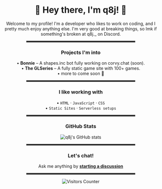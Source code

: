 <div align="center">

# 📌 Hey there, I'm q8j! 📌

Welcome to my profile! I'm a developer who likes to work on coding, and I pretty much enjoy anything else. I'm very good at breaking things, so lmk if something's broken at q8j._ on Discord.

<hr style="width:70%; border:2px solid #333;">

<h3 align="center"><strong>Projects I'm into</strong></h3>

• <strong>Bonnie</strong> – A shapes.inc bot fully working on corvy.chat (soon).  
• <strong>The GLSeries</strong> – A fully static game site with 100+ games.  
• more to come soon 👀

<hr style="width:70%; border:2px solid #333;">

<h3 align="center"><strong>I like working with</strong></h3>

• <code>HTML</code> · <code>JavaScript</code> · <code>CSS</code>  
• <code>Static Sites</code> · <code>Serverless setups</code>

<hr style="width:70%; border:2px solid #333;">

<h3 align="center"><strong>GitHub Stats</strong></h3>

<p align="center"> 
  <img src="https://github-readme-stats.vercel.app/api?username=q8j-dev&show_icons=true&theme=dark&hide_title=true&border_radius=16" alt="q8j's GitHub stats" />
</p>

<hr style="width:70%; border:2px solid #333;">

<h3 align="center"><strong>Let's chat!</strong></h3>

<p align="center">
  Ask me anything by <a href="https://github.com/q8j-dev/q8j-dev/discussions"><strong>starting a discussion</strong></a>
</p>

<hr style="width:70%; border:2px solid #333;">

<p align="center">
  <img src="https://komarev.com/ghpvc/?username=q8j-dev&label=visitors&style=flat&color=2b3137" alt="Visitors Counter">
</p>

</div>
